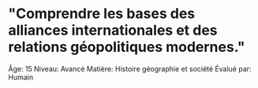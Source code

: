 # "Comprendre les bases des alliances internationales et des relations géopolitiques modernes."

Âge: 15
Niveau: Avancé
Matière: Histoire géographie et société
Évalué par: Humain